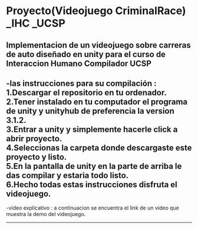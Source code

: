 # Proyecto(Videojuego CriminalRace) _IHC _UCSP
 Implementacion de un videojuego sobre carreras de auto diseñado en unity para el curso de Interaccion Humano Compilador UCSP <br/>
 ----------------------------------------------------------------------------------------------------------------------------------
 -las instrucciones para su compilación : <br/>
 1.Descargar el repositorio en tu ordenador. <br/>
 2.Tener instalado en tu computador el programa de unity y unityhub de preferencia la version 3.1.2. <br/>
 3.Entrar a unity y simplemente hacerle click a abrir proyecto. <br/>
 4.Seleccionas la carpeta donde descargaste este proyecto y listo. <br/>
 5.En la pantalla de unity en la parte de arriba le das compilar y estaria todo listo. <br/>
 6.Hecho todas estas instrucciones disfruta el videojuego. <br/>
 ----------------------------------------------------------------------------------------------------------------------------------
 -video explicativo : a continuacion se encuentra el link de un video que muestra la demo del videojuego.<br/>
 
 
 ----------------------------------------------------------------------------------------------------------------------------------
 
